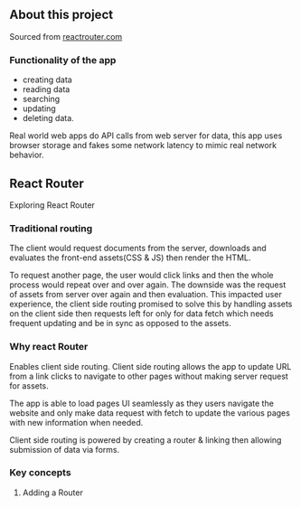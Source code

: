 ## About this project
Sourced from [reactrouter.com](https://reactrouter.com/en/main/start/tutorial)

### Functionality of the app 
- creating data
- reading data
- searching
- updating
- deleting data. 

Real world web apps do API calls from web server for data, this app uses browser storage and fakes some 
network latency to mimic real network behavior. 

## React Router

Exploring React Router

### Traditional routing
The client would request documents from the server, downloads and evaluates
the front-end assets(CSS & JS) then render the HTML.

To request another page, the user would click links and then the whole process would
repeat over and over again. The downside was the request of assets from server over again and then evaluation.
This impacted user experience, the client side routing promised to solve this by handling assets on the client side then requests
left for only for data fetch which needs frequent updating and be in sync as opposed to the assets.

### Why react Router
Enables client side routing.
Client side routing allows the app to update URL from a link clicks to navigate to
other pages without making server request for assets.

The app is able to load pages UI seamlessly as they users navigate the website and only make data request with fetch to
update the various pages with new information when needed.

Client side routing is powered by creating a router & linking then allowing submission of data
via forms.


### Key concepts
1. Adding a Router



